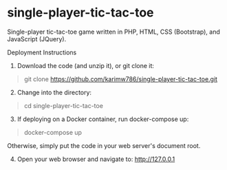 # single-player-tic-tac-toe
Single-player tic-tac-toe game written in PHP, HTML, CSS (Bootstrap), and JavaScript (JQuery).

Deployment Instructions

1. Download the code (and unzip it), or git clone it:

> git clone https://github.com/karimw786/single-player-tic-tac-toe.git

2. Change into the directory:

> cd single-player-tic-tac-toe

3. If deploying on a Docker container, run docker-compose up:

> docker-compose up

Otherwise, simply put the code in your web server's document root.

4. Open your web browser and navigate to: http://127.0.0.1
